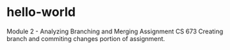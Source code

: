 # hello-world
Module 2 - Analyzing Branching and Merging Assignment CS 673
Creating branch and commiting changes portion of assignment. 
